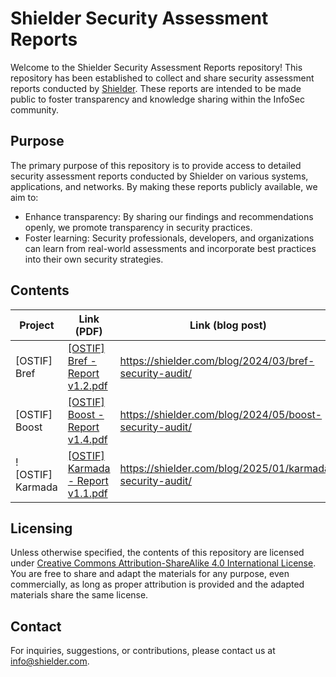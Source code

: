 # Shielder Security Assessment Reports

Welcome to the Shielder Security Assessment Reports repository! This repository has been established to collect and share security assessment reports conducted by [Shielder](https://www.shielder.com). These reports are intended to be made public to foster transparency and knowledge sharing within the InfoSec community.

## Purpose
The primary purpose of this repository is to provide access to detailed security assessment reports conducted by Shielder on various systems, applications, and networks. By making these reports publicly available, we aim to:

- Enhance transparency: By sharing our findings and recommendations openly, we promote transparency in security practices.
- Foster learning: Security professionals, developers, and organizations can learn from real-world assessments and incorporate best practices into their own security strategies.

## Contents

| Project | Link (PDF) | Link (blog post) | Publishing Date |
| ------- | ---------- | ---------------- | --------------- |
| [OSTIF] Bref | [\[OSTIF\] Bref - Report v1.2.pdf](./2024/[OSTIF]%20Bref%20-%20Report%20v1.2.pdf) | https://shielder.com/blog/2024/03/bref-security-audit/ | March 29, 2024 |
| [OSTIF] Boost | [\[OSTIF\] Boost - Report v1.4.pdf](./2024/[OSTIF]%20Boost%20-%20Report%20v1.4.pdf) | https://shielder.com/blog/2024/05/boost-security-audit/ | May 22, 2024 |
! [OSTIF] Karmada | [\[OSTIF\] Karmada - Report v1.1.pdf](./2025/[OSTIF]%20Karmada%20-%20Report%20v1.1.pdf) | https://shielder.com/blog/2025/01/karmada-security-audit/ | January 10, 2025 |

## Licensing
Unless otherwise specified, the contents of this repository are licensed under [Creative Commons Attribution-ShareAlike 4.0 International License](LICENSE). You are free to share and adapt the materials for any purpose, even commercially, as long as proper attribution is provided and the adapted materials share the same license.

## Contact
For inquiries, suggestions, or contributions, please contact us at [info@shielder.com](mailto:info+public-reports@shielder.com).
